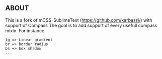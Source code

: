 ABOUT
------------

This is a fork of mCSS-SublimeText (https://github.com/karbassi/) with support of Compass
The goal is to add support of every usefull compass mixin. For instance

	lg => Linear gradient
	br => border radius
	bs => box shadow
	...